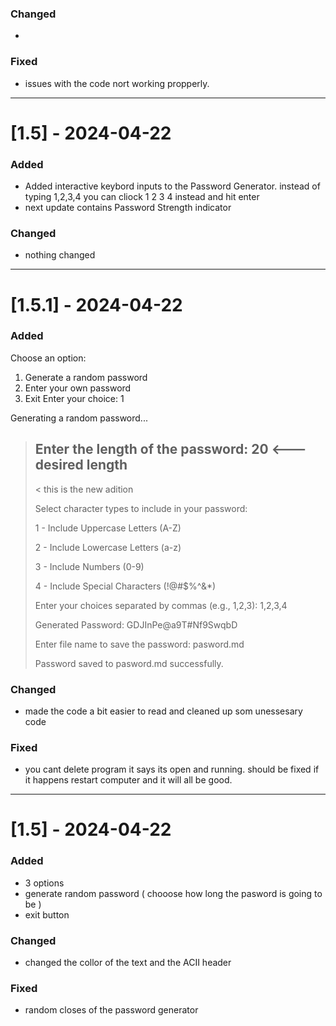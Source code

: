 ### Changed
- 

### Fixed
- issues with the code nort working propperly.
----------------------------------------------------------------------------------

# [1.5] - 2024-04-22

### Added
- Added interactive keybord inputs to the Password Generator. instead of typing 1,2,3,4 you can cliock 1 2 3 4 instead and hit enter
- next update contains Password Strength indicator 

### Changed
- nothing changed


------------------------------------------------------------
# [1.5.1] - 2024-04-22

### Added

Choose an option:
1. Generate a random password
2. Enter your own password
3. Exit
Enter your choice: 1

Generating a random password...

> Enter the length of the password: 20 <--- desired length
> ------------------------------------------------------------
>
>    < this is the new adition
>
> 
> Select character types to include in your password:
> 
> 1 - Include Uppercase Letters (A-Z)
> 
> 2 - Include Lowercase Letters (a-z)
> 
> 3 - Include Numbers (0-9)
> 
> 4 - Include Special Characters (!@#$%^&*)
> 
> Enter your choices separated by commas (e.g., 1,2,3): 1,2,3,4
>
> Generated Password: GDJInPe@a9T#Nf9SwqbD
>
> Enter file name to save the password: pasword.md
>
> Password saved to pasword.md successfully.


### Changed
- made the code a bit easier to read and cleaned up som unessesary code

### Fixed
- you cant delete program it says its open and running. should be fixed if it happens restart computer and it will all be good.
----------------------------------------------------------------------------------

# [1.5] - 2024-04-22

### Added
- 3 options
- generate random password ( chooose how long the pasword is going to be )
- exit button

### Changed
- changed the collor of the text and the ACII header

### Fixed
- random closes of the password generator


